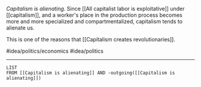 *Capitalism is alienating.* Since [[All capitalist labor is exploitative]] under [[capitalism]], and a worker's place in the production process becomes more and more specialized and compartmentalized, capitalism tends to alienate us. 

This is one of the reasons that [[Capitalism creates revolutionaries]]. 

#idea/politics/economics 
#idea/politics 

---
```dataview
LIST
FROM [[Capitalism is alienating]] AND -outgoing([[Capitalism is alienating]])
```